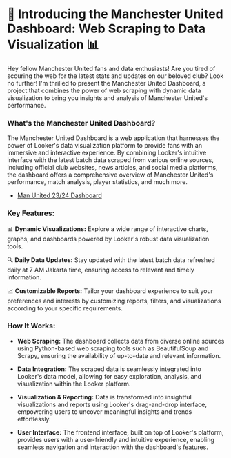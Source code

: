 # 🚀 Introducing the Manchester United Dashboard: Web Scraping to Data Visualization 📊

Hey fellow Manchester United fans and data enthusiasts! Are you tired of scouring the web for the 
latest stats and updates on our beloved club? Look no further! I'm thrilled to present the Manchester United Dashboard,
a project that combines the power of web scraping with dynamic data visualization to bring you insights and analysis of Manchester United's performance.

### What's the Manchester United Dashboard?
The Manchester United Dashboard is a web application that harnesses the power of Looker's data 
visualization platform to provide fans with an immersive and interactive experience. 
By combining Looker's intuitive interface with the latest batch data scraped from various online sources, 
including official club websites, news articles, and social media platforms, the dashboard offers a comprehensive overview 
of Manchester United's performance, match analysis, player statistics, and much more.

- [Man United 23/24 Dashboard](https://lookerstudio.google.com/reporting/84fe1893-b0b3-4d23-9764-3416dd26066a/page/h5FwD)

### Key Features:
📊 **Dynamic Visualizations:** Explore a wide range of interactive charts, graphs, and dashboards powered by Looker's robust data visualization tools.

🔍 **Daily Data Updates:** Stay updated with the latest batch data refreshed daily at 7 AM Jakarta time, ensuring access to relevant and timely information.

📈 **Customizable Reports:** Tailor your dashboard experience to suit your preferences and interests by customizing reports, filters, and visualizations according to your specific requirements.

### How It Works:
- **Web Scraping:** The dashboard collects data from diverse online sources using Python-based web scraping tools such as BeautifulSoup and Scrapy, ensuring the availability of up-to-date and relevant information.

- **Data Integration:** The scraped data is seamlessly integrated into Looker's data model, allowing for easy exploration, analysis, and visualization within the Looker platform.

- **Visualization & Reporting:** Data is transformed into insightful visualizations and reports using Looker's drag-and-drop interface, empowering users to uncover meaningful insights and trends effortlessly.

- **User Interface:** The frontend interface, built on top of Looker's platform, provides users with a user-friendly and intuitive experience, enabling seamless navigation and interaction with the dashboard's features.
